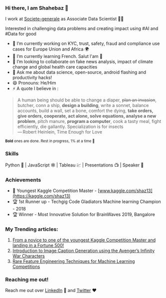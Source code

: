 ### Hi there, I am Shahebaz 👦

I work at [Societe-generale](https://github.com/societe-generale) as Associate Data Scientist 👨‍💻

Interested in challenging data problems and creating impact using #AI and #Data for good


- 🔭 I’m currently working on KYC, trust, safety, fraud and compliance use cases for Europe Union and Africa 🌍 
- 🌱 I’m currently learning French. Salut l'am 👋
- 👯 I’m looking to collaborate on fake news analysis, impact of climate change and global health care capacities 
- 💬 Ask me about data science, open-source, android flashing and productivity hacks!
- 😄 Pronouns: He/Him
- ⚡ A quote I believe in : 

> A human being should be able to change a diaper, ~~plan an invasion~~, butcher, conn a ship, **design a building**, write a sonnet, balance accounts, build a wall, set a bone, comfort the dying, **take orders, give orders, cooperate, act alone, solve equations, analyse a new problem**, pitch manure, **program a computer**, cook a tasty meal, fight efficiently, die gallantly. 
> Specialization is for insects  <br>  — Robert Heinlein, Time Enough for Love

<sub> **Bold** ones are done. Rest in progress, 1% at a time 🌋 </sub>

### Skills
Python 🐍 | JavaScript 🕸 | Tableau 💹 | Presentations 📺 | Speaker 🕺

### Achievements
- 🏅 Youngest Kaggle Competition Master - [www.kaggle.com/shaz13](https://kaggle.com/shaz13)
- 🏆 1st Runner up - Techgig Code Gladiators Machine learning Champion - 2018
- 🏆 Winner - Most Innovative Solution for BrainWaves 2019, Bangalore


### My Trending articles:

1. [From a novice to one of the youngest Kaggle Competition Master and landing in a Fortune 500!](https://medium.com/analytics-vidhya/from-a-novice-to-the-youngest-kaggle-competition-master-and-landing-in-a-fortune-500-cc8acf49de)
2. [Introduction to Image Caption Generation using the Avenger’s Infinity War Characters](https://medium.com/analytics-vidhya/introduction-to-image-caption-generation-using-the-avengers-infinity-war-characters-6f14df09dbe5)
3. [Rare Feature Engineering Techniques for Machine Learning Competitions](https://medium.com/ml-byte/rare-feature-engineering-techniques-for-machine-learning-competitions-de36c7bb418f)


### Reaching me out!
Reach me out over [LinkedIn](www.linkedin.com/in/shaz13) 📘 and [Twitter](www.twitter.com/byteshaz) ❤️
